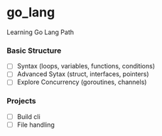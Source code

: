# go_lang

Learning Go Lang Path

### Basic Structure

- [ ] Syntax (loops, variables, functions, conditions)
- [ ] Advanced Sytax (struct, interfaces, pointers)
- [ ] Explore Concurrency (goroutines, channels)

### Projects

- [ ] Build cli
- [ ] File handling
